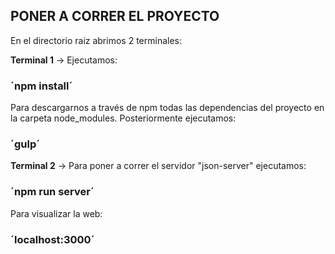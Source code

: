## PONER A CORRER EL PROYECTO

En el directorio raiz abrimos 2 terminales:

**Terminal 1** -> 
Ejecutamos:
### ´npm install´
Para descargarnos a través de npm todas las dependencias del proyecto en la carpeta node_modules. 
Posteriormente ejecutamos:
### ´gulp´
**Terminal 2** -> 
Para poner a correr el servidor "json-server" ejecutamos:
### ´npm run server´
Para visualizar la web:
### ´localhost:3000´